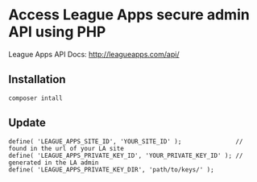 # Access League Apps secure admin API using PHP

League Apps API Docs: http://leagueapps.com/api/

## Installation

```shell
composer intall 
```

## Update
```shell
define( 'LEAGUE_APPS_SITE_ID', 'YOUR_SITE_ID' );               // found in the url of your LA site
define( 'LEAGUE_APPS_PRIVATE_KEY_ID', 'YOUR_PRIVATE_KEY_ID' ); // generated in the LA admin
define( 'LEAGUE_APPS_PRIVATE_KEY_DIR', 'path/to/keys/' );
```
 
